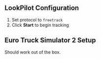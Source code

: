 ## LookPilot Configuration
1. Set protocol to `freetrack`
2. Click **Start** to begin tracking

## Euro Truck Simulator 2 Setup
Should work out of the box. 